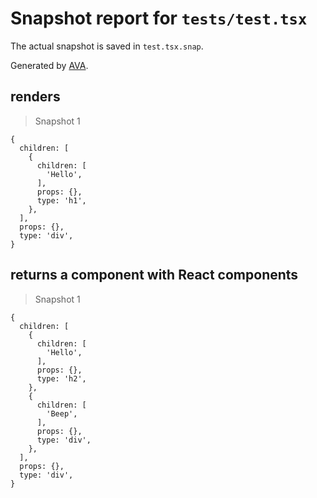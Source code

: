 # Snapshot report for `tests/test.tsx`

The actual snapshot is saved in `test.tsx.snap`.

Generated by [AVA](https://avajs.dev).

## renders

> Snapshot 1

    {
      children: [
        {
          children: [
            'Hello',
          ],
          props: {},
          type: 'h1',
        },
      ],
      props: {},
      type: 'div',
    }

## returns a component with React components

> Snapshot 1

    {
      children: [
        {
          children: [
            'Hello',
          ],
          props: {},
          type: 'h2',
        },
        {
          children: [
            'Beep',
          ],
          props: {},
          type: 'div',
        },
      ],
      props: {},
      type: 'div',
    }
